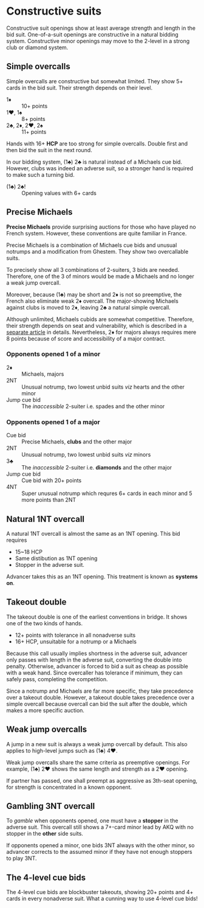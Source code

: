 Constructive suits
==================
Constructive suit openings show at least average strength and length in the
bid suit.  One-of-a-suit openings are constructive in a natural bidding system.
Constructive minor openings may move to the 2-level in a strong club or diamond
system.

Simple overcalls
----------------
Simple overcalls are constructive but somewhat limited.  They show 5+ cards in
the bid suit.  Their strength depends on their level.

<dl>
  <dt>1♦</dt>
  <dd>10+ points</dd>

  <dt>1♥, 1♠</dt>
  <dd>8+ points</dd>

  <dt>2♣, 2♦, 2♥, 2♠</dt>
  <dd>11+ points</dd>
</dl>

Hands with 16+ **HCP** are too strong for simple overcalls.  Double first and
then bid the suit in the next round.

In our bidding system, (1♣) 2♣ is natural instead of a Michaels cue bid.
However, clubs was indeed an adverse suit, so a stronger hand is required to
make such a turning bid.

<dl>
  <dt>(1♣) 2♣!</dt>
  <dd>Opening values with 6+ cards</dd>
</dl>

Precise Michaels
----------------
**Precise Michaels** provide surprising auctions for those who have played no
French system.  However, these conventions are quite familiar in France.

Precise Michaels is a combination of Michaels cue bids and unusual notrumps and
a modification from Ghestem.  They show two overcallable suits.

To precisely show all 3 combinations of 2-suiters, 3 bids are needed.
Therefore, one of the 3 of minors would be made a Michaels and no longer a weak
jump overcall.

Moreover, because (1♣) may be short and 2♦ is not so preemptive, the French
also eliminate weak 2♦ overcall.  The major-showing Michaels against clubs
is moved to 2♦, leaving 2♣ a natural simple overcall.

Although unlimited, Michaels cubids are somewhat competitive.  Therefore, their
strength depends on seat and vulnerability, which is described in a [separate
article][michaels] in details.  Nevertheless, 2♦ for majors always requires
mere 8 points because of score and accessibility of a major contract.

[michaels]: precise-michaels/README.md

### Opponents opened 1 of a minor ###
<dl>
  <dt>2♦</dt>
  <dd>Michaels, majors</dd>

  <dt>2NT</dt>
  <dd>Unusual notrump, two lowest unbid suits <em>viz</em> hearts and the other minor</dd>

  <dt>Jump cue bid</dt>
  <dd>The <em>inaccessible</em> 2-suiter i.e. spades and the other minor</dd>
</dl>

### Opponents opened 1 of a major ###
<dl>
  <dt>Cue bid</dt>
  <dd>Precise Michaels, <strong>clubs</strong> and the other major</dd>

  <dt>2NT</dt>
  <dd>Unusual notrump, two lowest unbid suits <em>viz</em> minors</dd>

  <dt>3♣</dt>
  <dd>The <em>inaccessible</em> 2-suiter i.e. <strong>diamonds</strong> and the other major</dd>

  <dt>Jump cue bid</dt>
  <dd>Cue bid with 20+ points</dd>

  <dt>4NT</dt>
  <dd>Super unusual notrump which requres 6+ cards in each minor and 5 more points than 2NT</dd>
</dl>

Natural 1NT overcall
--------------------
A natural 1NT overcall is almost the same as an 1NT opening.  This bid requires

* 15~18 HCP
* Same distibution as 1NT opening
* Stopper in the adverse suit.

Advancer takes this as an 1NT opening.  This treatment is known as **systems
on**.

Takeout double
--------------
The takeout double is one of the earliest conventions in bridge.  It shows one
of the two kinds of hands.

* 12+ points with tolerance in all nonadverse suits
* 16+ HCP, unsuitable for a notrump or a Michaels

Because this call usually implies shortness in the adverse suit, advancer only
passes with length in the adverse suit, converting the double into penalty.
Otherwise, advancer is forced to bid a suit as cheap as possible with a weak
hand.  Since overcaller has tolerance if minimum, they can safely pass,
completing the competition.

Since a notrump and Michaels are far more specific, they take precedence over a
takeout double.  However, a takeout double takes precedence over a simple
overcall because overcall can bid the suit after the double, which makes a more
specific auction.

Weak jump overcalls
-------------------
A jump in a new suit is always a weak jump overcall by default.  This also
applies to high-level jumps such as (1♣) 4♥.

Weak jump overcalls share the same criteria as preemptive openings.  For
example, (1♣) 2♥ shows the same length and strength as a 2♥ opening.

If partner has passed, one shall preempt as aggressive as 3th-seat opening, for
strength is concentrated in a known opponent.

Gambling 3NT overcall
---------------------
To *gamble* when opponents opened, one must have a **stopper** in the adverse
suit.  This overcall still shows a 7+-card minor lead by AKQ with no stopper in
the **other** side suits.

If opponents opened a minor, one bids 3NT always with the other minor, so
advancer corrects to the assumed minor if they have not enough stoppers to
play 3NT.

The 4-level cue bids
--------------------
The 4-level cue bids are blockbuster takeouts, showing 20+ points and 4+ cards
in every nonadverse suit.  What a cunning way to use 4-level cue bids!
